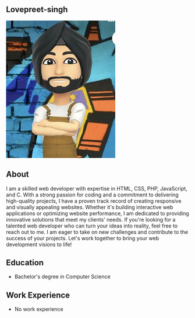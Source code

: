 
## Lovepreet-singh
![Profile Pic](https://github.com/Lovepreet-G/resume/blob/main/_readme/profile-pic-lovepreet.jpg)


## About
I am a skilled web developer with expertise in HTML, CSS, PHP, JavaScript, and C. With a strong passion for coding and a commitment to delivering high-quality projects, I have a proven track record of creating responsive and visually appealing websites. Whether it's building interactive web applications or optimizing website performance, I am dedicated to providing innovative solutions that meet my clients' needs. If you're looking for a talented web developer who can turn your ideas into reality, feel free to reach out to me. I am eager to take on new challenges and contribute to the success of your projects. Let's work together to bring your web development visions to life!



## Education
- Bachelor's degree in Computer Science

## Work Experience
- No work experience





